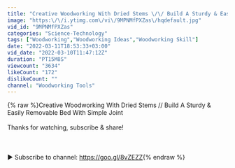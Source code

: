 ```yaml
---
title: "Creative Woodworking With Dried Stems \/\/ Build A Sturdy & Easily Removable Bed With Simple Joint"
image: "https:\/\/i.ytimg.com\/vi\/9MPNMfPXZas\/hqdefault.jpg"
vid_id: "9MPNMfPXZas"
categories: "Science-Technology"
tags: ["Woodworking","Woodworking Ideas","Woodworking Skill"]
date: "2022-03-11T18:53:33+03:00"
vid_date: "2022-03-10T11:47:12Z"
duration: "PT15M8S"
viewcount: "3634"
likeCount: "172"
dislikeCount: ""
channel: "Woodworking Tools"
---
```

{% raw %}Creative Woodworking With Dried Stems // Build A Sturdy &amp; Easily Removable Bed With Simple Joint<br /><br />Thanks for watching, subscribe &amp; share!<br /><br /><br /><br />► Subscribe to channel: <a rel="nofollow" target="blank" href="https://goo.gl/8vZEZZ">https://goo.gl/8vZEZZ</a>{% endraw %}
